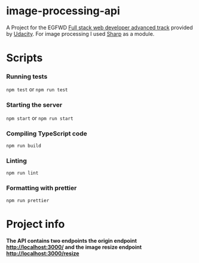 # image-processing-api
A Project for the EGFWD [Full stack web developer advanced track](https://egfwd.com/specializtion/web-development-advanced/) provided by [Udacity](https://www.udacity.com/). For image processing I used [Sharp](https://www.npmjs.com/package/sharp) as a module. 

# Scripts

### Running tests
   `npm test` or `npm run test`

### Starting the server
   `npm start` or `npm run start`

### Compiling TypeScript code
   `npm run build`

### Linting
   `npm run lint`

### Formatting with prettier
   `npm run prettier`

# Project info
   #### The API contains two endpoints the origin endpoint [http://localhost:3000/](http://localhost:3000/) and the image resize endpoint [http://localhost:3000/resize](http://localhost:3000/resize)
